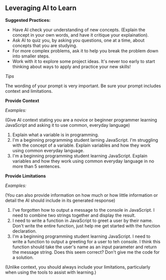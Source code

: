 ## Leveraging AI to Learn

**Suggested Practices:**

- Have AI check your understanding of new concepts. (Explain the concept in your own words, and have it critique your explaination).
- Ask AI to quiz you, by asking you questions, one at a time, about concepts that you are studying.
- For more complex problems, ask it to help you break the problem down into smaller steps.
- Work with it to explore some project ideas. It's never too early to start thinking about ways to apply and practice your new skills!

*Tips*

The wording of your prompt is very important. Be sure your prompt includes context and limitations.

**Provide Context**

*Examples:*

(Give AI context stating you are a novice or beginner programmer learning JavaScript and asking it to use common, everyday language)

1. Explain what a variable is in programming.
2. I'm a beginning programming student larning JavaScript. I'm struggling with the concept of a variable. Explain variables and how they work using common everyday language.
3. I'm a beginning programming student learning JavaScript. Explain variables and how they work using common everyday language in no more than 5 sentences.

**Provide Limitations**

*Examples:*

(You can also provide information on how much or how little information or detail the AI should include in its generated response)

1. I've forgotten how to output a message to the console in JavaScript. I need to combine two strings together and display the result.
2. I need to write a function in JavaScript to greet a user by their name. Don't write the entire function, just help me get started with the function declaration.
3. I'm a beginning programming student learning JavaScript. I need to write a function to output a greeting for a user to teh console. I think this function should take the user's name as an input parameter and return the message string. Does this seem correct? Don't give me the code for a solution.

(Unlike context, you should always include your limitations, particularly when using the tools to assist with learning.)
